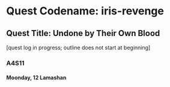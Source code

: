 # Quest Codename: iris-revenge

## Quest Title: Undone by Their Own Blood

[quest log in progress; outline does not start at beginning]

### A4S11

#### Moonday, 12 Lamashan